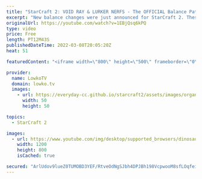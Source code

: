 ```yaml
---
title: "StarCraft 2: VOID RAY & LURKER NERFS - The OFFICIAL Balance Patch!"
excerpt: "New balance changes were just announced for StarCraft 2. These are my very first impressions of the patch. This patch includes changes to the Shield Battery, Dark Templar, Void Ray, Queen, Widow Mine, Lurker and Nydus Worm.  Link to the patch notes: https://news.blizzard.com/en-us/starcraft2/23774006/starctaft-ii-5-0-9-ptr-patch-notes"
originalUrl: https://youtube.com/watch?v=1EBjQsq6kPQ
type: video
price: Free
length: PT12M43S
publishedDateTime: 2022-03-08T20:05:20Z
heat: 51

featuredContent: "<iframe width=\"800\" height=\"500\" frameborder=\"0\" src=\"https://www.youtube.com/embed/1EBjQsq6kPQ\" allow=\"accelerometer; autoplay; encrypted-media; gyroscope; picture-in-picture\" allowfullscreen></iframe>"

provider:
  name: LowkoTV
  domain: lowko.tv
  images:
    - url: https://everyday-cc.github.io/starcraft2/assets/images/organizations/lowko.tv-50x50.jpg
      width: 50
      height: 50

topics:
  - StarCraft 2

images:
  - url: https://www.youtube.com/img/desktop/supported_browsers/dinosaur.png
    width: 1200
    height: 800
    isCached: true

secured: "ArlUdov9lueZ0TUMOBD3YEF/RtveOdNgSJbh4DPJBh198VcpwooM8sfLOqfeiGJ5y7LGR3Vx3S3p6DnqJHfPvJm/yEsf6imt8/nIJ3/z6YJzA5MxoIjKfGm04glRFCyJsuMlhSH1ygMLW9oiram1xOLDaTMoxz01WOls2eT3bj2lyzq7E+F+eDtvNDCXLzIiNfPpivb47NQXsqXHAspyj0XQIE8wWotlNFpLqYtzafl/1YOE6KjdlqPaQSgHwrh3lh53cCViGHhcwx0WigCxLohHXPMAUZBlSNYSnKVCO4pJ/236k9rGBbISdbcKX/72L3GsiAmC0qyQVVrRyRx8tkpX4zrM8lyzJqNj25BYKrQ1JS6+z2/WlUUiPTDzU4pvhiuUBtJkGcOVVzVyAOH8+h1MLZKNQALdcTAZNzHcO7U=;5Rm63/e48u/3nq909PJePw=="
---
```


